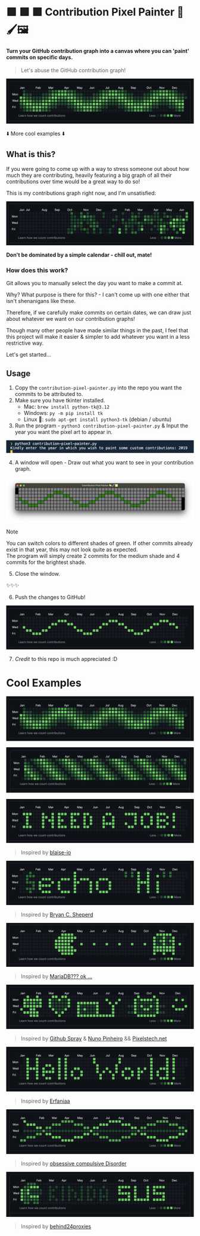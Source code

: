 # 🟩 🟩 🟩 Contribution Pixel Painter 🎨🖌️🖼️

#### Turn your GitHub contribution graph into a canvas where you can 'paint' commits on specific days.

> Let's abuse the GitHub contribution graph!

![Contribution Graph Pixel Wave with epic Gradient](https://github.com/FreddyMSchubert/contribution-pixel-painter/blob/main/readme-assets/examples/pixel-snake-gradiented.png)

⬇️ More cool examples ⬇️

## What is this?

If you were going to come up with a way to stress someone out about how much they are contributing, heavily featuring a big graph of all their contributions over time would be a great way to do so!

This is my contributions graph right now, and I'm unsatisfied:

![My contributions graph](https://github.com/FreddyMSchubert/contribution-pixel-painter/blob/main/readme-assets/normal-contributions.png)

**Don't be dominated by a simple calendar - chill out, mate!**

### How does this work?

Git allows you to manually select the day you want to make a commit at.

Why? What purpose is there for this? - I can't come up with one either that isn't shenanigans like these.

Therefore, if we carefully make commits on certain dates, we can draw just about whatever we want on our contribution graphs!

Though many other people have made similar things in the past, I feel that this project will make it easier & simpler to add whatever you want in a less restrictive way.

Let's get started...

## Usage

1. Copy the `contribution-pixel-painter.py` into the repo you want the commits to be attributed to.
2. Make sure you have tkinter installed.
	- Mac: `brew install python-tk@3.12`
	- Windows: `py -m pip install tk`
	- Linux 💪: `sudo apt-get install python3-tk` (debian / ubuntu)
3. Run the program - `python3 contribution-pixel-painter.py` & Input the year you want the pixel art to appear in.

![input year prompt](https://github.com/FreddyMSchubert/contribution-pixel-painter/blob/main/readme-assets/input-year-prompt.png)

4. A window will open - Draw out what you want to see in your contribution graph.

![Contribution Painter Window](https://github.com/FreddyMSchubert/contribution-pixel-painter/blob/main/readme-assets/contribution-painter-window.png)

> [!NOTE]
> You can switch colors to different shades of green. If other commits already exist in that year, this may not look quite as expected. \
> The program will simply create 2 commits for the medium shade and 4 commits for the brightest shade.

5. Close the window.

✨✨✨

6. Push the changes to GitHub!

![Contribution Graph Pixel Wave](https://github.com/FreddyMSchubert/contribution-pixel-painter/blob/main/readme-assets/pixel-snake.png)

7. *Credit* to this repo is much appreciated :D

# Cool Examples

![Contribution Graph Pixel Snake with epic Gradient](https://github.com/FreddyMSchubert/contribution-pixel-painter/blob/main/readme-assets/examples/pixel-snake-gradiented.png)

![Contribution Graph Pixel Wave](https://github.com/FreddyMSchubert/contribution-pixel-painter/blob/main/readme-assets/examples/wavey.png)

![Contribution Graph Pixel I need a job](https://github.com/FreddyMSchubert/contribution-pixel-painter/blob/main/readme-assets/examples/job.png)
> Inspired by [blaise-io](https://github.com/blaise-io/contribution)

![Contribution Graph Pixel echo hi shell](https://github.com/FreddyMSchubert/contribution-pixel-painter/blob/main/readme-assets/examples/echohi.png)
> Inspired by [Bryan C. Sheperd](https://BryanCSheperd.com)

![Contribution Graph Pixel Pacman](https://github.com/FreddyMSchubert/contribution-pixel-painter/blob/main/readme-assets/examples/pacman.png)
> Inspired by [MariaDB??? ok ...](https://mariadb.org/contribution-wish-list/)

![Contribution Graph Pixel Icons](https://github.com/FreddyMSchubert/contribution-pixel-painter/blob/main/readme-assets/examples/icons.png)
> Inspired by [Github Spray](https://github.com/Annihil/github-spray) & [Nuno Pinheiro](https://www.linkedin.com/pulse/hacking-github-contributions-calendar-nuno-pinheiro/) && [Pixelstech.net](https://www.pixelstech.net/article/1380296808-How-to-make-contribution-to-GitHub-correctly#:~:text=If%20you%20have%20a%20GitHub,7%20rows%20and%2053%20columns.)

![Contribution Graph Pixel Hello World Text](https://github.com/FreddyMSchubert/contribution-pixel-painter/blob/main/readme-assets/examples/helloworld.png)
> Inspired by [Erfaniaa](https://github.com/Erfaniaa/text-to-commit-history)

![Contribution Graph Pixel DNA](https://github.com/FreddyMSchubert/contribution-pixel-painter/blob/main/readme-assets/examples/dna.png)
> Inspired by [obsessive compulsive Disorder](https://medium.com/@olyaB/making-your-github-green-again-dab6f414b04b)

![Contribution Graph Pixel Among us Kinda Sus](https://github.com/FreddyMSchubert/contribution-pixel-painter/blob/main/readme-assets/examples/amogus.png)
> Inspired by [behind24proxies](https://www.reddit.com/r/Python/comments/xb25lo/i_created_pixelhub_to_customize_your_github/)
